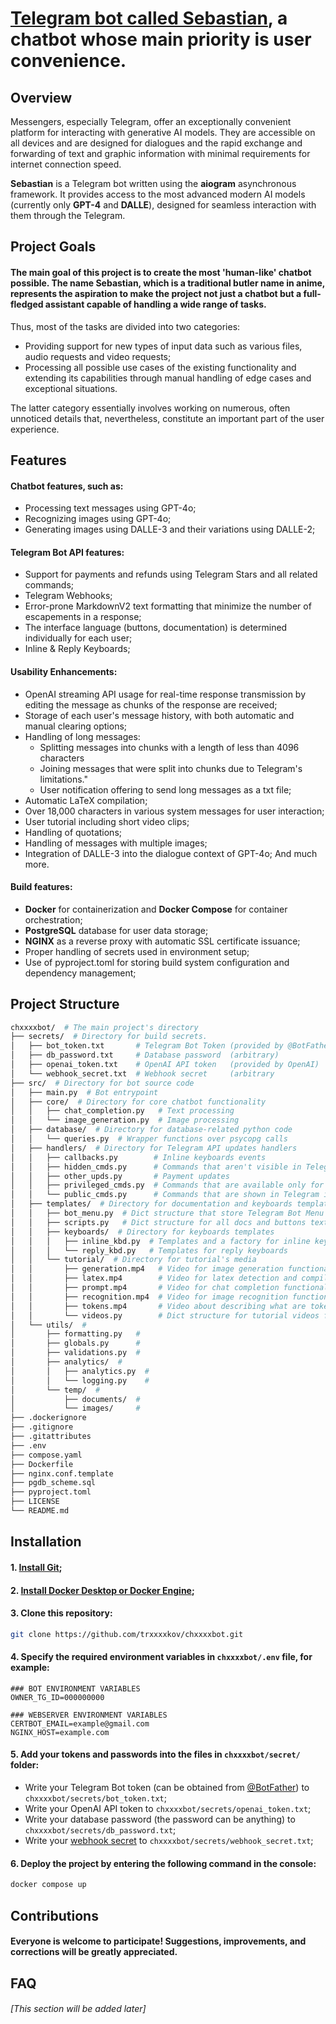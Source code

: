 # [Telegram bot called Sebastian](https://t.me/chxxxxbot), a chatbot whose main priority is user convenience.

## Overview
Messengers, especially Telegram, offer an exceptionally convenient platform for interacting with generative AI models. They are accessible on all devices and are designed for dialogues and the rapid exchange and forwarding of text and graphic information with minimal requirements for internet connection speed.

**Sebastian** is a Telegram bot written using the **aiogram** asynchronous framework. It provides access to the most advanced modern AI models  (currently only **GPT-4** and **DALLE**), designed for seamless interaction with them through the Telegram. 

## Project Goals
#### The main goal of this project is to create the most 'human-like' chatbot possible. The name **Sebastian**, which is a traditional butler name in anime, represents the aspiration to make the project not just a chatbot but a full-fledged assistant capable of handling a wide range of tasks.
Thus, most of the tasks are divided into two categories:
- Providing support for new types of input data such as various files, audio requests and video requests;
- Processing all possible use cases of the existing functionality and extending its capabilities through manual handling of edge cases and exceptional situations.

The latter category essentially involves working on numerous, often unnoticed details that, nevertheless, constitute an important part of the user experience.

## Features
#### Chatbot features, such as:
- Processing text messages using GPT-4o;
- Recognizing images using GPT-4o;
- Generating images using DALLE-3 and their variations using DALLE-2;
#### Telegram Bot API features:
- Support for payments and refunds using Telegram Stars and all related commands;
- Telegram Webhooks;
- Error-prone MarkdownV2 text formatting that minimize the number of escapements in a response;
- The interface language (buttons, documentation) is determined individually for each user;
- Inline & Reply Keyboards;
#### Usability Enhancements:
- OpenAI streaming API usage for real-time response transmission by editing the message as chunks of the response are received;
- Storage of each user's message history, with both automatic and manual clearing options;
- Handling of long messages:
  + Splitting messages into chunks with a length of less than 4096 characters
  + Joining messages that were split into chunks due to Telegram's limitations."
  + User notification offering to send long messages as a txt file;
- Automatic LaTeX compilation;
- Over 18,000 characters in various system messages for user interaction;
- User tutorial including short video clips;
- Handling of quotations;
- Handling of messages with multiple images;
- Integration of DALLE-3 into the dialogue context of GPT-4o;
And much more.
#### Build features:
- **Docker** for containerization and **Docker Compose** for container orchestration;
- **PostgreSQL** database for user data storage;
- **NGINX** as a reverse proxy with automatic SSL certificate issuance;
- Proper handling of secrets used in environment setup;
- Use of pyproject.toml for storing build system configuration and dependency management;

## Project Structure
```bash
chxxxxbot/  # The main project's directory
├── secrets/  # Directory for build secrets. 
│   ├── bot_token.txt       # Telegram Bot Token (provided by @BotFather)
│   ├── db_password.txt     # Database password  (arbitrary)
│   ├── openai_token.txt    # OpenAI API token   (provided by OpenAI)
│   └── webhook_secret.txt  # Webhook secret     (arbitrary
├── src/  # Directory for bot source code
│   ├── main.py  # Bot entrypoint
│   ├── core/  # Directory for core chatbot functionality 
│   │   ├── chat_completion.py   # Text processing
│   │   └── image_generation.py  # Image processing
│   ├── database/  # Directory for database-related python code
│   │   └── queries.py  # Wrapper functions over psycopg calls
│   ├── handlers/  # Directory for Telegram API updates handlers
│   │   ├── callbacks.py        # Inline keyboards events
│   │   ├── hidden_cmds.py      # Commands that aren't visible in Telegram interface
│   │   ├── other_upds.py       # Payment updates 
│   │   ├── privileged_cmds.py  # Commands that are available only for bot owner and privileged users
│   │   └── public_cmds.py      # Commands that are shown in Telegram interface
│   ├── templates/  # Directory for documentation and keyboards templates
│   │   ├── bot_menu.py  # Dict structure that store Telegram Bot Menu commands
│   │   ├── scripts.py   # Dict structure for all docs and buttons texts
│   │   ├── keyboards/  # Directory for keyboards templates 
│   │   │   ├── inline_kbd.py  # Templates and a factory for inline keyboards
│   │   │   └── reply_kbd.py   # Templates for reply keyboards
│   │   └── tutorial/  # Directory for tutorial's media
│   │       ├── generation.mp4   # Video for image generation functionality
│   │       ├── latex.mp4        # Video for latex detection and compilation functionality
│   │       ├── prompt.mp4       # Video for chat completion functionality
│   │       ├── recognition.mp4  # Video for image recognition functionality
│   │       ├── tokens.mp4       # Video about describing what are tokens
│   │       └── videos.py        # Dict structure for tutorial videos file_ids (Automatically filled after deployment)
│   └── utils/  #
│       ├── formatting.py   #
│       ├── globals.py      #
│       ├── validations.py  #
│       ├── analytics/  #
│       │   ├── analytics.py  #
│       │   └── logging.py    #
│       └── temp/  #
│           ├── documents/  #
│           └── images/     #
├── .dockerignore
├── .gitignore
├── .gitattributes
├── .env
├── compose.yaml
├── Dockerfile
├── nginx.conf.template
├── pgdb_scheme.sql
├── pyproject.toml
├── LICENSE
└── README.md
```

## Installation
#### 1. [Install Git](https://git-scm.com/downloads);
#### 2. [Install Docker Desktop or Docker Engine](https://docs.docker.com/get-docker/);
#### 3. Clone this repository:
```bash
git clone https://github.com/trxxxxkov/chxxxxbot.git
```
#### 4. Specify the required environment variables in `chxxxxbot/.env` file, for example:
```.env
### BOT ENVIRONMENT VARIABLES
OWNER_TG_ID=000000000

### WEBSERVER ENVIRONMENT VARIABLES
CERTBOT_EMAIL=example@gmail.com
NGINX_HOST=example.com
```
#### 5. Add your tokens and passwords into the files in `chxxxxbot/secret/` folder:
 - Write your Telegram Bot token (can be obtained from [@BotFather](https://t.me/botfather)) to `chxxxxbot/secrets/bot_token.txt`;
 - Write your OpenAI API token to `chxxxxbot/secrets/openai_token.txt`;
 - Write your database password (the password can be anything) to `chxxxxbot/secrets/db_password.txt`;
 - Write your [webhook secret](https://docs.github.com/en/webhooks/using-webhooks/best-practices-for-using-webhooks#use-a-webhook-secret) to `chxxxxbot/secrets/webhook_secret.txt`;
#### 6. Deploy the project by entering the following command in the console:
```bash
docker compose up
```

## Contributions

#### Everyone is welcome to participate! Suggestions, improvements, and corrections will be greatly appreciated. 

## FAQ

###### [This section will be added later]
